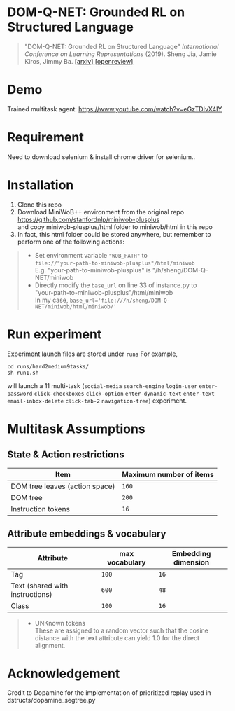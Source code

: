 # DOM-Q-NET: Grounded RL on Structured Language
> "DOM-Q-NET: Grounded RL on Structured Language" _International Conference on Learning Representations_ (2019). Sheng Jia, Jamie Kiros, Jimmy Ba. 
> [[arxiv]](https://arxiv.org/abs/1902.07257) [[openreview]](https://openreview.net/forum?id=HJgd1nAqFX) <br />
# Demo
Trained multitask agent: https://www.youtube.com/watch?v=eGzTDIvX4IY

# Requirement
Need to download selenium & install chrome driver for selenium..

# Installation
1. Clone this repo
2. Download MiniWoB++ environment from the original repo https://github.com/stanfordnlp/miniwob-plusplus  <br />
and copy miniwob-plusplus/html folder to miniwob/html in this repo <br />
3. In fact, this html folder could be stored anywhere, but remember to perform one of the following actions: <br />
> * Set environment variable `"WOB_PATH"` to <br />
`file://"your-path-to-miniwob-plusplus"/html/miniwob` <br />
E.g. "your-path-to-miniwob-plusplus" is "/h/sheng/DOM-Q-NET/miniwob
> * Directly modify the `base_url` on line 33 of instance.py to  <br />
"your-path-to-miniwob-plusplus"/html/miniwob <br />
In my case, `base_url='file:///h/sheng/DOM-Q-NET/miniwob/html/miniwob/'` <br />
# Run experiment
Experiment launch files are stored under `runs`
For example,
```
cd runs/hard2medium9tasks/
sh run1.sh
```
will launch a 11 multi-task (`social-media` `search-engine` `login-user` `enter-password` `click-checkboxes` `click-option` `enter-dynamic-text` `enter-text` `email-inbox-delete` `click-tab-2` `navigation-tree`) experiment.

# Multitask Assumptions

##  State & Action restrictions
| Item | Maximum number of items |
| ------ | ----------- |
| DOM tree leaves (action space)   | `160` |
| DOM tree |`200`  |
| Instruction tokens    | `16` |

## Attribute embeddings & vocabulary
| Attribute | max vocabulary | Embedding dimension
| ------ | ----------- |----------- |
| Tag   | `100` | `16` |  
| Text (shared with instructions) |`600`  |`48`|
| Class    | `100` | `16` |

> * UNKnown tokens <br />
These are assigned to a random vector such that the cosine distance with the text attribute can yield 1.0 for the direct alignment.

# Acknowledgement
Credit to Dopamine for the implementation of prioritized replay used in dstructs/dopamine_segtree.py   <br />
